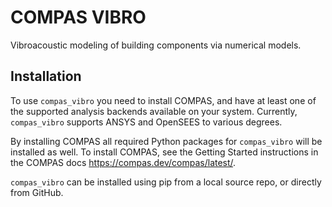 



# COMPAS VIBRO

<!-- [![GitHub - License](https://img.shields.io/github/license/compas-dev/compas_cgal.svg)](https://github.com/compas-dev/compas_cgal)
[![Conda - Latest Release](https://anaconda.org/conda-forge/compas_cgal/badges/version.svg)](https://anaconda.org/conda-forge/compas_cgal) -->

Vibroacoustic modeling of building components via numerical models. 

<!-- More information is available in the docs:
<https://compas.dev/compas_cgal/> -->

## Installation

To use `compas_vibro` you need to install COMPAS, and have at least one of the supported analysis backends available on your system. Currently, `compas_vibro` supports ANSYS and OpenSEES to various degrees. 

By installing COMPAS all required Python packages for `compas_vibro` will be installed as well. To install COMPAS, see the Getting Started instructions in the COMPAS docs <https://compas.dev/compas/latest/>.

`compas_vibro` can be installed using pip from a local source repo, or directly from GitHub.

<!-- `compas_cgal` is available via `conda-forge` for Windows, OSX, and Linux,
and can be installed using `conda`.

```bash
conda install COMPAS compas_cgal
``` -->

<!-- ## Usage

Currently, the following functions are available:

* `boolean_union`
* `boolean_difference`
* `boolean_intersection`
* `intersection_mesh_mesh`
* `remesh`
* `slice_mesh`

These functions can be used directly from `compas_cgal`
or from `compas.geometry` through the plugin mechanism in COMPAS.

For examples, see <https://compas.dev/compas_cgal/latest/examples.html>.

## Contribute

See [CONTRIBUTING](CONTRIBUTING.md) for more information.

## License

`compas_cgal` is released under the LGPL 3.0 to be compatible with the license of CGAL. -->
